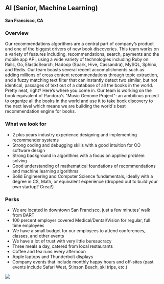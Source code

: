 ##  AI (Senior, Machine Learning)
#### San Francisco, CA

### Overview
Our recommendations algorithms are a central part of company’s product and one of the biggest drivers of new book discoveries. This team works on a variety of features including, recommendations, search, payments and the mobile app API, using a wide variety of technologies including Ruby on Rails, Go, ElasticSearch, Hadoop (Spark, Hive, Cassandra), MySQL, Sphinx, and Redis.
Our team boasts several recent accomplishments such as adding millions of cross content recommendations through topic extraction, and a fuzzy matching text filter that can instantly detect two similar, but not identical, passages of text out of a database of all the books in the world. Pretty neat, right?
Here’s where you come in. Our team is working on the book equivalent of Pandora's "Music Genome Project": an ambitious project to organize all the books in the world and use it to take book discovery to the next level which means we are building the world's best recommendation engine for books.

### What we look for
+	2 plus years industry experience designing and implementing recommender systems
+	Strong coding and debugging skills with a good intuition for OO software design
+	Strong background in algorithms with a focus on applied problem solving
+	Good understanding of mathematical foundations of recommendations and machine learning algorithms
+	Solid Engineering and Computer Science fundamentals, ideally with a degree in CS, Math, or equivalent experience (dropped out to build your own startup? Great!)

### Perks
+	We are located in downtown San Francisco, just a few minutes’ walk from BART
+	100 percent employer covered Medical/Dental/Vision for regular, full time employees
+	We have a small budget for our employees to attend conferences, classes, and other events
+	We have a lot of trust with very little bureaucracy
+	Three meals a day, catered from local restaurants
+	Coffee and tea runs every afternoon
+	Apple laptops and Thunderbolt displays
+	Company events that include monthly happy hours and off-sites (past events include Safari West, Stinson Beach, ski trips, etc.)


[<img src='https://dabuttonfactory.com/button.png?t=Apply&f=Calibri-Bold&ts=24&tc=fff&tshs=1&tshc=000&hp=20&vp=8&c=5&bgt=gradient&bgc=3d85c6&ebgc=073763'>](https://letsrockit.co/users/auth/github?interested=true&job_id=u2nyawjk-ai-senior-machine-learning)
